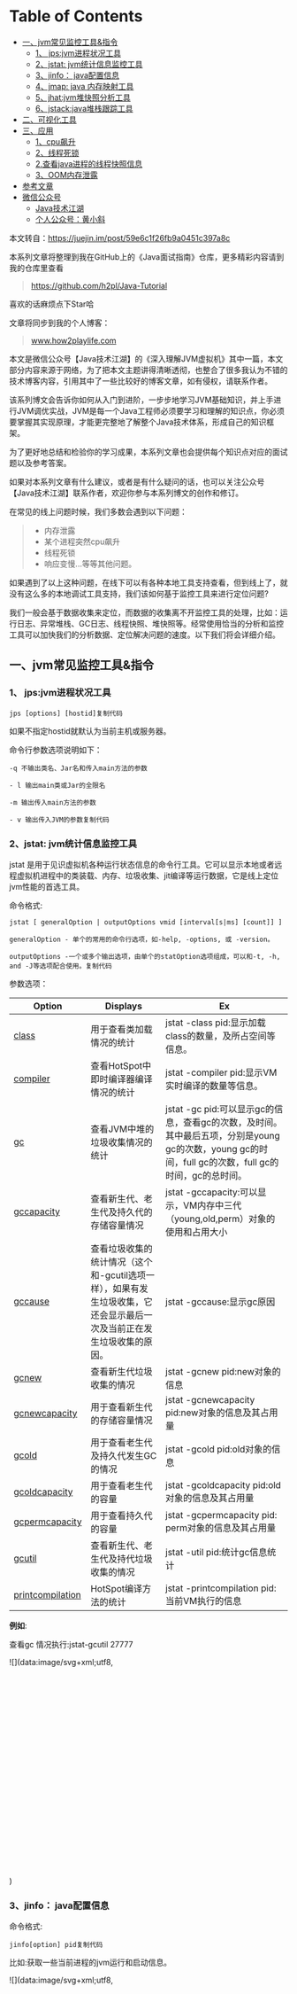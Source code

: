 # Table of Contents

  * [一、jvm常见监控工具&指令](#一、jvm常见监控工具指令)
    * [1、 jps:jvm进程状况工具](#1、-jpsjvm进程状况工具)
    * [2、jstat: jvm统计信息监控工具](#2、jstat-jvm统计信息监控工具)
    * [3、jinfo： java配置信息](#3、jinfo：-java配置信息)
    * [4、jmap: java 内存映射工具](#4、jmap-java-内存映射工具)
    * [5、jhat:jvm堆快照分析工具](#5、jhatjvm堆快照分析工具)
    * [6、jstack:java堆栈跟踪工具](#6、jstackjava堆栈跟踪工具)
  * [二、可视化工具](#二、可视化工具)
  * [三、应用](#三、应用)
    * [1、cpu飙升](#1、cpu飙升)
    * [2、线程死锁](#2、线程死锁)
    * [2.查看java进程的线程快照信息](#2查看java进程的线程快照信息)
    * [3、OOM内存泄露](#3、oom内存泄露)
  * [参考文章](#参考文章)
  * [微信公众号](#微信公众号)
    * [Java技术江湖](#java技术江湖)
    * [个人公众号：黄小斜](#个人公众号：黄小斜)


本文转自：https://juejin.im/post/59e6c1f26fb9a0451c397a8c

本系列文章将整理到我在GitHub上的《Java面试指南》仓库，更多精彩内容请到我的仓库里查看
> https://github.com/h2pl/Java-Tutorial

喜欢的话麻烦点下Star哈

文章将同步到我的个人博客：
> www.how2playlife.com

本文是微信公众号【Java技术江湖】的《深入理解JVM虚拟机》其中一篇，本文部分内容来源于网络，为了把本文主题讲得清晰透彻，也整合了很多我认为不错的技术博客内容，引用其中了一些比较好的博客文章，如有侵权，请联系作者。

该系列博文会告诉你如何从入门到进阶，一步步地学习JVM基础知识，并上手进行JVM调优实战，JVM是每一个Java工程师必须要学习和理解的知识点，你必须要掌握其实现原理，才能更完整地了解整个Java技术体系，形成自己的知识框架。

为了更好地总结和检验你的学习成果，本系列文章也会提供每个知识点对应的面试题以及参考答案。

如果对本系列文章有什么建议，或者是有什么疑问的话，也可以关注公众号【Java技术江湖】联系作者，欢迎你参与本系列博文的创作和修订。

<!-- more -->

在常见的线上问题时候，我们多数会遇到以下问题：

> *   内存泄露
> *   某个进程突然cpu飙升
> *   线程死锁
> *   响应变慢...等等其他问题。

如果遇到了以上这种问题，在线下可以有各种本地工具支持查看，但到线上了，就没有这么多的本地调试工具支持，我们该如何基于监控工具来进行定位问题?

我们一般会基于数据收集来定位，而数据的收集离不开监控工具的处理，比如：运行日志、异常堆栈、GC日志、线程快照、堆快照等。经常使用恰当的分析和监控工具可以加快我们的分析数据、定位解决问题的速度。以下我们将会详细介绍。

## 一、jvm常见监控工具&指令

### 1、 jps:jvm进程状况工具



```
jps [options] [hostid]复制代码
```



如果不指定hostid就默认为当前主机或服务器。

命令行参数选项说明如下：



```
-q 不输出类名、Jar名和传入main方法的参数

- l 输出main类或Jar的全限名

-m 输出传入main方法的参数

- v 输出传入JVM的参数复制代码
```



### 2、jstat: jvm统计信息监控工具

jstat 是用于见识虚拟机各种运行状态信息的命令行工具。它可以显示本地或者远程虚拟机进程中的类装载、内存、垃圾收集、jit编译等运行数据，它是线上定位jvm性能的首选工具。

命令格式:



```
jstat [ generalOption | outputOptions vmid [interval[s|ms] [count]] ]

generalOption - 单个的常用的命令行选项，如-help, -options, 或 -version。

outputOptions -一个或多个输出选项，由单个的statOption选项组成，可以和-t, -h, and -J等选项配合使用。复制代码
```

参数选项：

| Option | Displays | Ex |
| --- | --- | --- |
| [class](http://docs.oracle.com/javase/1.5.0/docs/tooldocs/share/jstat.html#class_option) | 用于查看类加载情况的统计 | jstat -class pid:显示加载class的数量，及所占空间等信息。 |
| [compiler](http://docs.oracle.com/javase/1.5.0/docs/tooldocs/share/jstat.html#compiler_option) | 查看HotSpot中即时编译器编译情况的统计 | jstat -compiler pid:显示VM实时编译的数量等信息。 |
| [gc](http://docs.oracle.com/javase/1.5.0/docs/tooldocs/share/jstat.html#gc_option) | 查看JVM中堆的垃圾收集情况的统计 | jstat -gc pid:可以显示gc的信息，查看gc的次数，及时间。其中最后五项，分别是young gc的次数，young gc的时间，full gc的次数，full gc的时间，gc的总时间。 |
| [gccapacity](http://docs.oracle.com/javase/1.5.0/docs/tooldocs/share/jstat.html#gccapacity_option) | 查看新生代、老生代及持久代的存储容量情况 | jstat -gccapacity:可以显示，VM内存中三代（young,old,perm）对象的使用和占用大小 |
| [gccause](http://docs.oracle.com/javase/1.5.0/docs/tooldocs/share/jstat.html#gccause_option) | 查看垃圾收集的统计情况（这个和-gcutil选项一样），如果有发生垃圾收集，它还会显示最后一次及当前正在发生垃圾收集的原因。 | jstat -gccause:显示gc原因 |
| [gcnew](http://docs.oracle.com/javase/1.5.0/docs/tooldocs/share/jstat.html#gcnew_option) | 查看新生代垃圾收集的情况 | jstat -gcnew pid:new对象的信息 |
| [gcnewcapacity](http://docs.oracle.com/javase/1.5.0/docs/tooldocs/share/jstat.html#gcnewcapacity_option) | 用于查看新生代的存储容量情况 | jstat -gcnewcapacity pid:new对象的信息及其占用量 |
| [gcold](http://docs.oracle.com/javase/1.5.0/docs/tooldocs/share/jstat.html#gcold_option) | 用于查看老生代及持久代发生GC的情况 | jstat -gcold pid:old对象的信息 |
| [gcoldcapacity](http://docs.oracle.com/javase/1.5.0/docs/tooldocs/share/jstat.html#gcoldcapacity_option) | 用于查看老生代的容量 | jstat -gcoldcapacity pid:old对象的信息及其占用量 |
| [gcpermcapacity](http://docs.oracle.com/javase/1.5.0/docs/tooldocs/share/jstat.html#gcpermcapacity_option) | 用于查看持久代的容量 | jstat -gcpermcapacity pid: perm对象的信息及其占用量 |
| [gcutil](http://docs.oracle.com/javase/1.5.0/docs/tooldocs/share/jstat.html#gcutil_option) | 查看新生代、老生代及持代垃圾收集的情况 | jstat -util pid:统计gc信息统计 |
| [printcompilation](http://docs.oracle.com/javase/1.5.0/docs/tooldocs/share/jstat.html#printcompilation_option) | HotSpot编译方法的统计 | jstat -printcompilation pid:当前VM执行的信息 |

**例如**:

查看gc 情况执行:jstat-gcutil 27777

![](data:image/svg+xml;utf8,<?xml version="1.0"?><svg xmlns="http://www.w3.org/2000/svg" version="1.1" width="800" height="600"></svg>)

### 3、jinfo： java配置信息

命令格式:



```
jinfo[option] pid复制代码
```



比如:获取一些当前进程的jvm运行和启动信息。

![](data:image/svg+xml;utf8,<?xml version="1.0"?><svg xmlns="http://www.w3.org/2000/svg" version="1.1" width="800" height="600"></svg>)

### 4、jmap: java 内存映射工具

jmap命令用于生产堆转存快照。打印出某个java进程（使用pid）内存内的，所有‘对象’的情况（如：产生那些对象，及其数量）。

命令格式：



```
jmap [ option ] pid

jmap [ option ] executable core

jmap [ option ] [server-id@]remote-hostname-or-IP复制代码
```



参数选项：



```
-dump:[live,]format=b,file=<filename> 使用hprof二进制形式,输出jvm的heap内容到文件=. live子选项是可选的，假如指定live选项,那么只输出活的对象到文件. 

-finalizerinfo 打印正等候回收的对象的信息.

-heap 打印heap的概要信息，GC使用的算法，heap的配置及wise heap的使用情况.

-histo[:live] 打印每个class的实例数目,内存占用,类全名信息. VM的内部类名字开头会加上前缀”*”. 如果live子参数加上后,只统计活的对象数量. 

-permstat 打印classload和jvm heap长久层的信息. 包含每个classloader的名字,活泼性,地址,父classloader和加载的class数量. 另外,内部String的数量和占用内存数也会打印出来. 

-F 强迫.在pid没有相应的时候使用-dump或者-histo参数. 在这个模式下,live子参数无效. 

-h | -help 打印辅助信息 

-J 传递参数给jmap启动的jvm. 复制代码
```

### 5、jhat:jvm堆快照分析工具

jhat 命令与jamp搭配使用，用来分析map生产的堆快存储快照。jhat内置了一个微型http/Html服务器，可以在浏览器找那个查看。不过建议尽量不用，既然有dumpt文件，可以从生产环境拉取下来，然后通过本地可视化工具来分析，这样既减轻了线上服务器压力，有可以分析的足够详尽(比如 MAT/jprofile/visualVm)等。

### 6、jstack:java堆栈跟踪工具

jstack用于生成java虚拟机当前时刻的线程快照。线程快照是当前java虚拟机内每一条线程正在执行的方法堆栈的集合，生成线程快照的主要目的是定位线程出现长时间停顿的原因，如线程间死锁、死循环、请求外部资源导致的长时间等待等。

命令格式：



```
jstack [ option ] pid

jstack [ option ] executable core

jstack [ option ] [server-id@]remote-hostname-or-IP复制代码
```



参数：



```
-F当’jstack [-l] pid’没有相应的时候强制打印栈信息

-l长列表. 打印关于锁的附加信息,例如属于java.util.concurrent的ownable synchronizers列表.

-m打印java和native c/c++框架的所有栈信息.

-h | -help打印帮助信息

pid 需要被打印配置信息的java进程id,可以用jps查询.复制代码
```



后续的查找耗费最高cpu例子会用到。

## 二、可视化工具

对jvm监控的常见可视化工具，除了jdk本身提供的Jconsole和visualVm以外，还有第三方提供的jprofilter，perfino,Yourkit，Perf4j，JProbe，MAT等。这些工具都极大的丰富了我们定位以及优化jvm方式。

这些工具的使用，网上有很多教程提供，这里就不再过多介绍了。对于VisualVm来说，比较推荐使用，它除了对jvm的侵入性比较低以外，还是jdk团队自己开发的，相信以后功能会更加丰富和完善。jprofilter对于第三方监控工具，提供的功能和可视化最为完善，目前多数ide都支持其插件，对于上线前的调试以及性能调优可以配合使用。

另外对于线上dump的heap信息，应该尽量拉去到线下用于可视化工具来分析，这样分析更详细。如果对于一些紧急的问题，必须需要通过线上监控，可以采用 VisualVm的远程功能来进行，这需要使用tool.jar下的MAT功能。

## 三、应用

### 1、cpu飙升

在线上有时候某个时刻，可能会出现应用某个时刻突然cpu飙升的问题。对此我们应该熟悉一些指令，快速排查对应代码。

**_1.找到最耗CPU的进程_**



```
指令:top复制代码
```




**_2.找到该进程下最耗费cpu的线程_**



```
指令:top -Hp pid复制代码
```





**_3.转换进制_**



```
printf “%x\n” 15332 // 转换16进制（转换后为0x3be4） 复制代码
```


**_4.过滤指定线程，打印堆栈信息_**



```
指令:
jstack pid |grep 'threadPid'  -C5 --color 

jstack 13525 |grep '0x3be4'  -C5 --color  //  打印进程堆栈 并通过线程id，过滤得到线程堆栈信息。复制代码
```

可以看到是一个上报程序，占用过多cpu了（以上例子只为示例，本身耗费cpu并不高）

### 2、线程死锁

有时候部署场景会有线程死锁的问题发生，但又不常见。此时我们采用jstack查看下一下。比如说我们现在已经有一个线程死锁的程序，导致某些操作waiting中。

**_1.查找java进程id_**



```
指令:top 或者 jps 复制代码
```


### 2.查看java进程的线程快照信息



```
指令：jstack -l pid复制代码
```

从输出信息可以看到，有一个线程死锁发生，并且指出了那行代码出现的。如此可以快速排查问题。

### 3、OOM内存泄露

java堆内的OOM异常是实际应用中常见的内存溢出异常。一般我们都是先通过内存映射分析工具（比如MAT）对dump出来的堆转存快照进行分析，确认内存中对象是否出现问题。

当然了出现OOM的原因有很多，并非是堆中申请资源不足一种情况。还有可能是申请太多资源没有释放，或者是频繁频繁申请，系统资源耗尽。针对这三种情况我需要一一排查。

OOM的三种情况:

> 1.申请资源（内存）过小，不够用。
> 
> 2.申请资源太多，没有释放。
> 
> 3.申请资源过多，资源耗尽。比如：线程过多，线程内存过大等。

**1.排查申请申请资源问题。**



```
指令:jmap -heap 11869 复制代码
```

查看新生代，老生代堆内存的分配大小以及使用情况，看是否本身分配过小。


从上述排查，发现程序申请的内存没有问题。

**2.排查gc**

特别是fgc情况下，各个分代内存情况。



```
指令:jstat -gcutil 11938 1000 每秒输出一次gc的分代内存分配情况，以及gc时间复制代码
```


**3.查找最费内存的对象**



```
指令: jmap -histo:live 11869 | more复制代码
```

上述输出信息中，最大内存对象才161kb,属于正常范围。如果某个对象占用空间很大，比如超过了100Mb，应该着重分析，为何没有释放。

注意，上述指令:



```
jmap -histo:live 11869 | more

执行之后，会造成jvm强制执行一次fgc，在线上不推荐使用，可以采取dump内存快照，线下采用可视化工具进行分析，更加详尽。

jmap -dump:format=b,file=/tmp/dump.dat 11869 

或者采用线上运维工具，自动化处理，方便快速定位，遗失出错时间。复制代码
```


**4.确认资源是否耗尽**

> *   pstree 查看进程线程数量
> *   netstat 查看网络连接数量

或者采用:

> *   ll /proc/${PID}/fd | wc -l // 打开的句柄数
> *   ll /proc/${PID}/task | wc -l （效果等同pstree -p | wc -l） //打开的线程数

以上就是一些常见的jvm命令应用。

一种工具的应用并非是万能钥匙，包治百病，问题的解决往往是需要多种工具的结合才能更好的定位问题，无论使用何种分析工具，最重要的是熟悉每种工具的优势和劣势。这样才能取长补短，配合使用。




## 参考文章

<https://segmentfault.com/a/1190000009707894>

<https://www.cnblogs.com/hysum/p/7100874.html>

<http://c.biancheng.net/view/939.html>

<https://www.runoob.com/>

https://blog.csdn.net/android_hl/article/details/53228348


